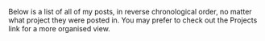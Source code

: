 Below is a list of all of my posts, in reverse chronological order, no matter what project they were posted in.
You may prefer to check out the Projects link for a more organised view.
